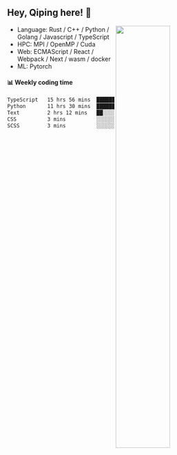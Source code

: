 

## Hey, Qiping here! :wave:

[<img align="right" width="50%" src="https://github-readme-stats.vercel.app/api?username=ppppqp&theme=dark&show_icons=true">](https://metrics.lecoq.io/ppppqp?template=classic)



-   Language: Rust / C++ / Python / Golang / Javascript / TypeScript
-   HPC: MPI / OpenMP / Cuda
-   Web: ECMAScript / React / Webpack / Next / wasm / docker
-   ML: Pytorch



#### :bar_chart: Weekly coding time

<!--START_SECTION:waka-->

```txt
TypeScript   15 hrs 56 mins  █████████████▒░░░░░░░░░░░   53.41 %
Python       11 hrs 30 mins  █████████▓░░░░░░░░░░░░░░░   38.59 %
Text         2 hrs 12 mins   ██░░░░░░░░░░░░░░░░░░░░░░░   07.43 %
CSS          3 mins          ░░░░░░░░░░░░░░░░░░░░░░░░░   00.18 %
SCSS         3 mins          ░░░░░░░░░░░░░░░░░░░░░░░░░   00.17 %
```

<!--END_SECTION:waka-->
